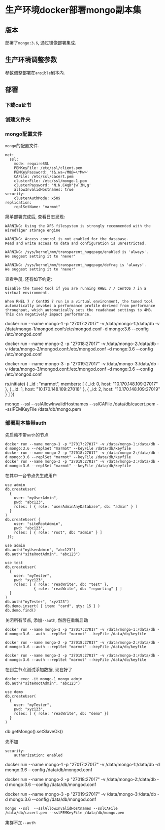 # 生产环境docker部署mongo副本集

## 版本

部署了`mongo:3.6`, 通过镜像部署集成.

## 生产环境调整参数

参数调整部署在`ansible`剧本内.

## 部署

### 下载ca证书

### 创建文件夹

### mongo配置文件

`mongo`的配置文件.

```
net:
  ssl:
    mode: requireSSL
    PEMKeyFile: /etc/ssl/client.pem
    PEMKeyPassword: '!&,wa~/M8@=\*Mw>'
    CAFile: /etc/ssl/cacert.pem
    clusterFile: /etc/ssl/mongo-1.pem
    clusterPassword: 'N;N.C4qD"jw`3M,g'
    allowInvalidHostnames: true
security:
    clusterAuthMode: x509
replication:
    replSetName: "marmot"
```



简单部署完成后, 查看日志发现:

```
WARNING: Using the XFS filesystem is strongly recommended with the WiredTiger storage engine

WARNING: Access control is not enabled for the database.
Read and write access to data and configuration is unrestricted.

WARNING: /sys/kernel/mm/transparent_hugepage/enabled is 'always'.
We suggest setting it to 'never'

WARNING: /sys/kernel/mm/transparent_hugepage/defrag is 'always'.
We suggest setting it to 'never'
```

查看手册, 还有如下约定:

```
Disable the tuned tool if you are running RHEL 7 / CentOS 7 in a virtual environment.

When RHEL 7 / CentOS 7 run in a virtual environment, the tuned tool automatically invokes a performance profile derived from performance throughput, which automatically sets the readahead settings to 4MB. This can negatively impact performance.
```

docker run --name mongo-1 -p "27017:27017" -v /data/mongo-1:/data/db -v /data/mongo-1/mongod.conf:/etc/mongod.conf -d mongo:3.6 --config /etc/mongod.conf

docker run --name mongo-2 -p "27018:27017" -v /data/mongo-2:/data/db -v /data/mongo-2/mongod.conf:/etc/mongod.conf -d mongo:3.6 --config /etc/mongod.conf

docker run --name mongo-3 -p "27019:27017" -v /data/mongo-3:/data/db -v /data/mongo-3/mongod.conf:/etc/mongod.conf -d mongo:3.6 --config /etc/mongod.conf


rs.initiate( {
   _id : "marmot",
   members: [
      { _id: 0, host: "10.170.148.109:27017" },
      { _id: 1, host: "10.170.148.109:27018" },
      { _id: 2, host: "10.170.148.109:27019" }
   ]
})


mongo --ssl --sslAllowInvalidHostnames --sslCAFile /data/db/cacert.pem --sslPEMKeyFile /data/db/mongo.pem


### 部署副本集带auth

先启动不带`auth`的节点

```
docker run --name mongo-1 -p "27017:27017" -v /data/mongo-1:/data/db -d mongo:3.6 --replSet "marmot" --keyFile /data/db/keyfile
docker run --name mongo-2 -p "27018:27017" -v /data/mongo-2:/data/db -d mongo:3.6 --replSet "marmot" --keyFile /data/db/keyfile
docker run --name mongo-3 -p "27019:27017" -v /data/mongo-3:/data/db -d mongo:3.6 --replSet "marmot" --keyFile /data/db/keyfile
```

在其中一台节点先生成用户

```
use admin
db.createUser(
  {
    user: "myUserAdmin",
    pwd: "abc123",
    roles: [ { role: "userAdminAnyDatabase", db: "admin" } ]
  }
)
db.createUser( {
    user: "siteRootAdmin",
    pwd: "abc123",
    roles: [ { role: "root", db: "admin" } ]
 });

use admin
db.auth("myUserAdmin", "abc123")
db.auth("siteRootAdmin", "abc123")

use test
db.createUser(
  {
    user: "myTester",
    pwd: "xyz123",
    roles: [ { role: "readWrite", db: "test" },
             { role: "readWrite", db: "reporting" } ]
  }
)
db.auth("myTester", "xyz123")
db.demo.insert( { item: "card", qty: 15 } )
db.demo.find()
```

关闭所有节点, 添加`--auth`, 然后在重新启动

```
docker run --name mongo-1 -p "27017:27017" -v /data/mongo-1:/data/db -d mongo:3.6 --auth --replSet "marmot" --keyFile /data/db/keyfile

docker run --name mongo-2 -p "27018:27017" -v /data/mongo-2:/data/db -d mongo:3.6 --auth --replSet "marmot" --keyFile /data/db/keyfile

docker run --name mongo-3 -p "27019:27017" -v /data/mongo-3:/data/db -d mongo:3.6 --auth --replSet "marmot" --keyFile /data/db/keyfile
```

在到主节点测试添加数据, 现在好了

```
docker exec -it mongo-1 mongo admin
db.auth("siteRootAdmin", "abc123")

use demo
db.createUser(
  {
    user: "myTester",
    pwd: "xyz123",
    roles: [ { role: "readWrite", db: "demo" }]
  }
)
```

db.getMongo().setSlaveOk()

先不加

```
security:
    authorization: enabled
```

docker run --name mongo-1 -p "27017:27017" -v /data/mongo-1:/data/db -d mongo:3.6 --config /data/db/mongod.conf

docker run --name mongo-2 -p "27018:27017" -v /data/mongo-2:/data/db -d mongo:3.6 --config /data/db/mongod.conf

docker run --name mongo-3 -p "27019:27017" -v /data/mongo-3:/data/db -d mongo:3.6 --config /data/db/mongod.conf

```
mongo --ssl  --sslAllowInvalidHostnames --sslCAFile /data/db/cacert.pem --sslPEMKeyFile /data/db/mongo.pem
```

集群不加`--auth`